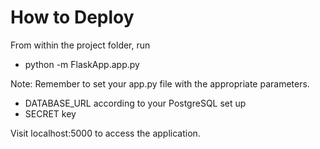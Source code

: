 # How to Deploy
From within the project folder, run
- python -m FlaskApp.app.py

Note: Remember to set your app.py file with the appropriate parameters.
- DATABASE_URL according to your PostgreSQL set up
- SECRET key

Visit localhost:5000 to access the application.
